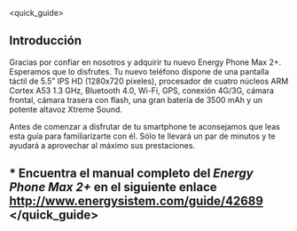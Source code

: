 <quick_guide>

## Introducción
Gracias por confiar en nosotros y adquirir tu nuevo Energy Phone Max 2+. Esperamos que lo disfrutes.
Tu nuevo teléfono dispone de una pantalla táctil de 5.5” IPS HD (1280x720 píxeles), procesador de cuatro núcleos ARM Cortex A53 1.3 GHz, Bluetooth 4.0, Wi-Fi, GPS, conexión 4G/3G, cámara frontal, cámara trasera con flash, una gran batería de 3500 mAh y un potente altavoz Xtreme Sound.

Antes de comenzar a disfrutar de tu smartphone te aconsejamos que leas esta guía para familiarizarte con él. Sólo te llevará un par de minutos y te ayudará a aprovechar al máximo sus prestaciones.

## <unique> * Encuentra el manual completo del *Energy Phone Max 2+* en el siguiente enlace  http://www.energysistem.com/guide/42689 </unique> </quick_guide>
